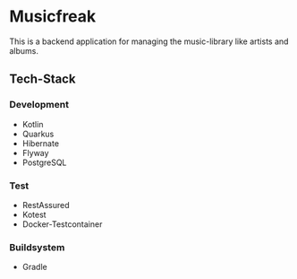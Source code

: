 # Musicfreak

This is a backend application for managing the music-library like artists and albums.

## Tech-Stack

### Development
- Kotlin
- Quarkus
- Hibernate
- Flyway
- PostgreSQL

### Test
- RestAssured
- Kotest
- Docker-Testcontainer

### Buildsystem
- Gradle
